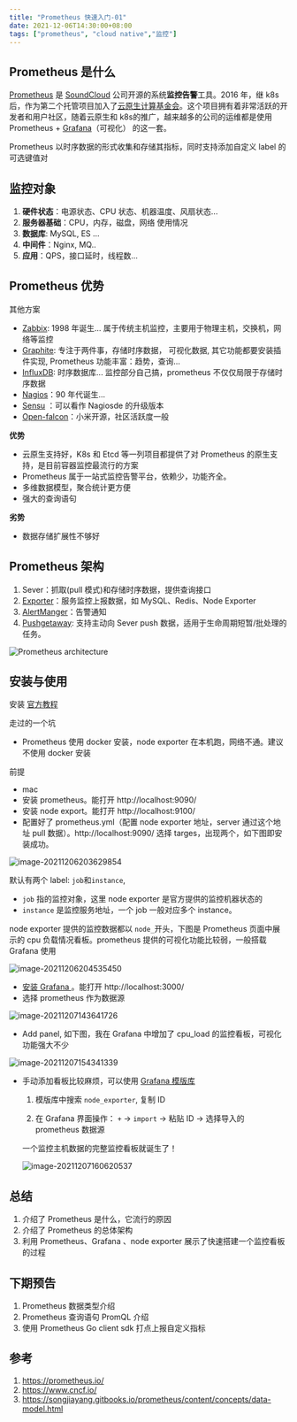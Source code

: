 ```yaml
---
title: "Prometheus 快速入门-01"
date: 2021-12-06T14:30:00+08:00
tags: ["prometheus", "cloud native","监控"]
---
```


## Prometheus 是什么

[Prometheus](https://github.com/prometheus/prometheus) 是 [SoundCloud](https://en.wikipedia.org/wiki/SoundCloud) 公司开源的系统**监控告警**工具。2016 年，继 k8s 后，作为第二个托管项目加入了[云原生计算基金会](https://en.wikipedia.org/wiki/Cloud_Native_Computing_Foundation)。这个项目拥有着非常活跃的开发者和用户社区，随着云原生和 k8s的推广，越来越多的公司的运维都是使用 Prometheus + [Grafana](https://grafana.com/)（可视化） 的这一套。

 Prometheus 以时序数据的形式收集和存储其指标，同时支持添加自定义 label 的可选键值对

## 监控对象

1. **硬件状态**：电源状态、CPU 状态、机器温度、风扇状态...
2. **服务器基础**：CPU，内存，磁盘，网络 使用情况
3. **数据库**: MySQL, ES ...
4. **中间件**：Nginx, MQ..
5. **应用**：QPS，接口延时，线程数...

## Prometheus 优势

其他方案

- [Zabbix](https://github.com/zabbix/zabbix): 1998 年诞生...  属于传统主机监控，主要用于物理主机，交换机，网络等监控
- [Graphite](https://graphite.readthedocs.io/en/latest/overview.html): 专注于两件事，存储时序数据， 可视化数据, 其它功能都要安装插件实现, Prometheus 功能丰富：趋势，查询...
- [InfluxDB](https://www.influxdata.com/): 时序数据库... 监控部分自己搞，prometheus 不仅仅局限于存储时序数据
- [Nagios](https://www.nagios.org/)：90 年代诞生...
- [Sensu](https://sensu.io/) ：可以看作 Nagiosde 的升级版本
- [Open-falcon](https://github.com/XiaoMi/open-falcon)：小米开源，社区活跃度一般

**优势**

- 云原生支持好，K8s 和 Etcd 等一列项目都提供了对 Prometheus 的原生支持，是目前容器监控最流行的方案
- Prometheus 属于一站式监控告警平台，依赖少，功能齐全。
- 多维数据模型，聚合统计更方便
- 强大的查询语句

**劣势**

- 数据存储扩展性不够好

## Prometheus 架构

1. Sever：抓取(pull 模式)和存储时序数据，提供查询接口
2. [Exporter](https://prometheus.io/docs/instrumenting/exporters/)：服务监控上报数据，如 MySQL、Redis、Node Exporter
3. [AlertManger](https://github.com/prometheus/alertmanager)：告警通知
4. [Pushgetaway](https://github.com/prometheus/pushgateway): 支持主动向 Sever push 数据，适用于生命周期短暂/批处理的任务。

![Prometheus architecture](https://prometheus.io/assets/architecture.png)

## 安装与使用

安装 [官方教程](https://prometheus.io/docs/introduction/first_steps/)

走过的一个坑

- Prometheus 使用 docker 安装，node exporter 在本机跑，网络不通。建议不使用 docker 安装

前提

- mac 
- 安装 prometheus。能打开 http://localhost:9090/ 
- 安装 node export。能打开 http://localhost:9100/
- 配置好了 prometheus.yml（配置 node exporter 地址，server 通过这个地址 pull 数据）。http://localhost:9090/ 选择 targes，出现两个，如下图即安装成功。

![image-20211206203629854](http://ganghuan.oss-cn-shenzhen.aliyuncs.com/img/image-20211206203629854-2021-12-06.png)

默认有两个 label: `job`和`instance`,

- `job` 指的监控对象，这里 node exporter 是官方提供的监控机器状态的
- `instance` 是监控服务地址，一个 job 一般对应多个 instance。 

node exporter 提供的监控数据都以 `node_`开头，下图是 Prometheus 页面中展示的 cpu 负载情况看板。prometheus 提供的可视化功能比较弱，一般搭载 Grafana 使用

![image-20211206204535450](http://ganghuan.oss-cn-shenzhen.aliyuncs.com/img/image-20211206204535450-2021-12-06.png)

- [安装 Grafana ](https://prometheus.io/docs/visualization/grafana/)。能打开 http://localhost:3000/ 
- 选择 prometheus 作为数据源

![image-20211207143641726](http://ganghuan.oss-cn-shenzhen.aliyuncs.com/img/image-20211207143641726-2021-12-07.png)

- Add panel, 如下图，我在 Grafana 中增加了 cpu_load 的监控看板，可视化功能强大不少

![image-20211207154341339](http://ganghuan.oss-cn-shenzhen.aliyuncs.com/img/image-20211207154341339-2021-12-07.png)

- 手动添加看板比较麻烦，可以使用 [Grafana 模版库](https://grafana.com/grafana/dashboards/) 
  
  1. 模版库中搜索 `node_exporter`, 复制 ID
  
  2. 在 Grafana 界面操作： `+` -> `import` -> 粘贴 ID -> 选择导入的 prometheus 数据源 
  
  一个监控主机数据的完整监控看板就诞生了！
  
  ![image-20211207160620537](http://ganghuan.oss-cn-shenzhen.aliyuncs.com/img/image-20211207160620537-2021-12-07.png)

## 总结

1. 介绍了 Prometheus 是什么，它流行的原因
2. 介绍了 Prometheus 的总体架构
3. 利用 Prometheus、Grafana 、node exporter 展示了快速搭建一个监控看板的过程

## 下期预告

1. Prometheus 数据类型介绍
2. Prometheus 查询语句 PromQL 介绍
3. 使用 Prometheus Go client sdk 打点上报自定义指标 

## 参考

1. https://prometheus.io/
2. https://www.cncf.io/
3. https://songjiayang.gitbooks.io/prometheus/content/concepts/data-model.html

